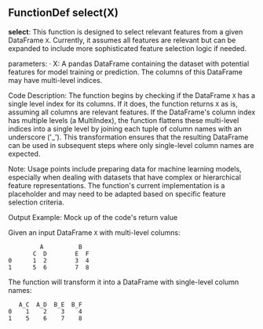 ## FunctionDef select(X)
**select**: This function is designed to select relevant features from a given DataFrame `X`. Currently, it assumes all features are relevant but can be expanded to include more sophisticated feature selection logic if needed.

parameters:
· X: A pandas DataFrame containing the dataset with potential features for model training or prediction. The columns of this DataFrame may have multi-level indices.

Code Description: The function begins by checking if the DataFrame `X` has a single level index for its columns. If it does, the function returns `X` as is, assuming all columns are relevant features. If the DataFrame's column index has multiple levels (a MultiIndex), the function flattens these multi-level indices into a single level by joining each tuple of column names with an underscore ('_'). This transformation ensures that the resulting DataFrame can be used in subsequent steps where only single-level column names are expected.

Note: Usage points include preparing data for machine learning models, especially when dealing with datasets that have complex or hierarchical feature representations. The function's current implementation is a placeholder and may need to be adapted based on specific feature selection criteria.

Output Example: Mock up of the code's return value

Given an input DataFrame `X` with multi-level columns:
```
         A          B
       C  D        E  F
0      1  2        3  4
1      5  6        7  8
```

The function will transform it into a DataFrame with single-level column names:
```
   A_C  A_D  B_E  B_F
0    1    2    3    4
1    5    6    7    8
```
